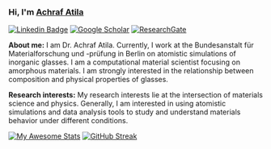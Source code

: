 <!-- https://javascript.plainenglish.io/how-to-create-an-awesome-github-profile-readme-a474d5b45645 -->
### Hi, I'm <a href="https://www.aatila.com/" target="_blank">Achraf Atila</a> </samp>

[![Linkedin Badge](https://img.shields.io/badge/-LinkedIn-0e76a8?style=flat-square&logo=Linkedin&logoColor=white)](https://www.linkedin.com/in/achrafatila/)
[![Google Scholar](https://img.shields.io/badge/Google%20Scholar-4285F4?style=flat-square&logo=google-scholar&logoColor=white)](https://scholar.google.com/citations?user=TTAujLUAAAAJ&hl=en)
[![ResearchGate](https://img.shields.io/badge/ResearchGate-00CCBB?style=flat-square&logo=ResearchGate&logoColor=white)](https://www.researchgate.net/profile/Achraf_Atila)

**About me:** 
I am Dr. Achraf Atila. Currently, I work at the Bundesanstalt für Materialforschung und -prüfung in Berlin on atomistic simulations of inorganic glasses.
I am a computational material scientist focusing on amorphous materials. I am strongly interested in the relationship between composition and physical properties of glasses. 

**Research interests:** My research interests lie at the intersection of materials science and physics. Generally, I am interested in using atomistic simulations and data analysis tools to study and understand materials behavior under different conditions.

[![My Awesome Stats](https://awesome-github-stats.azurewebsites.net/user-stats/Atilaac?cardType=octocat&theme=tokyonight&preferLogin=false)](https://git.io/awesome-stats-card)
[![GitHub Streak](https://streak-stats.demolab.com?user=Atilaac&theme=tokyonight)](https://git.io/streak-stats)
